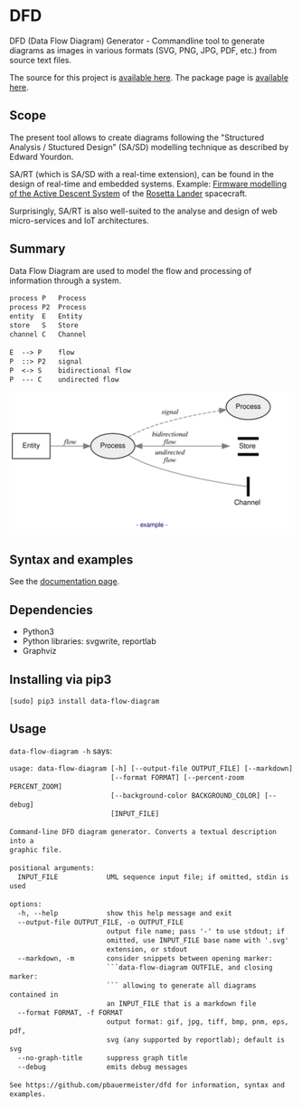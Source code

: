 # DFD

DFD (Data Flow Diagram) Generator - Commandline tool to generate
diagrams as images in various formats (SVG, PNG, JPG, PDF, etc.) from
source text files.

The source for this project is [available here][src].
The package page is [available here][pypi].

## Scope

The present tool allows to create diagrams following the "Structured
Analysis / Stuctured Design" (SA/SD) modelling technique as described
by Edward Yourdon.

SA/RT (which is SA/SD with a real-time extension), can be found in the
design of real-time and embedded systems.
Example: [Firmware modelling of the Active Descent
System](https://www.spyr.ch/ps/ads/qm/node18.html) of the [Rosetta
Lander](https://en.wikipedia.org/wiki/Rosetta_(spacecraft))
spacecraft.

Surprisingly, SA/RT is also well-suited to the analyse and design of
web micro-services and IoT architectures.

## Summary
Data Flow Diagram are used to model the flow and processing of
information through a system.

```data-flow-diagram example.svg
process	P	Process
process	P2	Process
entity	E	Entity
store	S	Store
channel	C	Channel

E  --> P	flow
P  ::> P2	signal
P  <-> S	bidirectional flow
P  --- C	undirected flow
```

![simple example](https://raw.githubusercontent.com/pbauermeister/dfd/master/example.svg "Simple example")

## Syntax and examples

See the [documentation page][doc].

## Dependencies

 * Python3
 * Python libraries: svgwrite, reportlab
 * Graphviz

## Installing via pip3

```
[sudo] pip3 install data-flow-diagram
```

## Usage

`data-flow-diagram -h` says:

```
usage: data-flow-diagram [-h] [--output-file OUTPUT_FILE] [--markdown]
                         [--format FORMAT] [--percent-zoom PERCENT_ZOOM]
                         [--background-color BACKGROUND_COLOR] [--debug]
                         [INPUT_FILE]

Command-line DFD diagram generator. Converts a textual description into a
graphic file.

positional arguments:
  INPUT_FILE            UML sequence input file; if omitted, stdin is used

options:
  -h, --help            show this help message and exit
  --output-file OUTPUT_FILE, -o OUTPUT_FILE
                        output file name; pass '-' to use stdout; if
                        omitted, use INPUT_FILE base name with '.svg'
                        extension, or stdout
  --markdown, -m        consider snippets between opening marker:
                        ```data-flow-diagram OUTFILE, and closing marker:
                        ``` allowing to generate all diagrams contained in
                        an INPUT_FILE that is a markdown file
  --format FORMAT, -f FORMAT
                        output format: gif, jpg, tiff, bmp, pnm, eps, pdf,
                        svg (any supported by reportlab); default is svg
  --no-graph-title      suppress graph title
  --debug               emits debug messages

See https://github.com/pbauermeister/dfd for information, syntax and
examples.
```

[src]: https://github.com/pbauermeister/dfd
[pypi]: https://pypi.org/project/data-flow-diagram
[doc]: https://github.com/pbauermeister/dfd/tree/master/doc/README.md
